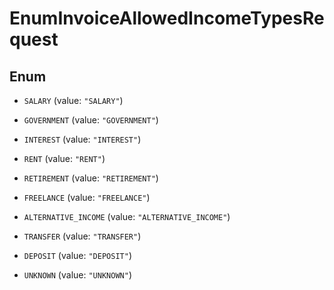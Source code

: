 

# EnumInvoiceAllowedIncomeTypesRequest

## Enum


* `SALARY` (value: `"SALARY"`)

* `GOVERNMENT` (value: `"GOVERNMENT"`)

* `INTEREST` (value: `"INTEREST"`)

* `RENT` (value: `"RENT"`)

* `RETIREMENT` (value: `"RETIREMENT"`)

* `FREELANCE` (value: `"FREELANCE"`)

* `ALTERNATIVE_INCOME` (value: `"ALTERNATIVE_INCOME"`)

* `TRANSFER` (value: `"TRANSFER"`)

* `DEPOSIT` (value: `"DEPOSIT"`)

* `UNKNOWN` (value: `"UNKNOWN"`)



